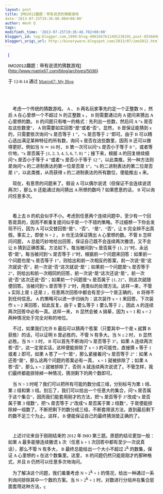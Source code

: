 ```yaml
--- 
layout: post 
title: IMO2012趣题：带有说谎的猜数游戏 
date:'2013-07-25T19:36:00.004+08:00' 
author: Wenh Q
tags:
modified\_time: '2013-07-25T19:36:48.702+08:00' 
blogger\_id: tag:blogger.com,1999:blog-4961947611491238191.post-8556046728489040983
blogger\_orig\_url: http://binaryware.blogspot.com/2013/07/imo2012.html
---
```

<div
style="color: black; direction: ltr; font-family: &quot;Arial&quot;; font-size: 11pt; margin-bottom: 0; margin-left: 7.5pt; margin-right: 7.5pt; margin-top: 0; padding: 0;">

<span
style="color: #0000ee; font-family: &quot;Verdana&quot;; text-decoration: underline;">[

IMO2012趣题：带有说谎的猜数游戏](http://www.matrix67.com/blog/archives/5036)</span>

</div>

<div
style="color: black; direction: ltr; font-family: &quot;Arial&quot;; font-size: 11pt; margin-bottom: 0; margin-left: 7.5pt; margin-right: 7.5pt; margin-top: 0; padding-bottom: 8pt; padding-left: 0; padding-right: 0; padding-top: 0;">

<span style="font-family: &quot;Verdana&quot;;">于 12-8-14 通过
</span><span
style="color: #0000ee; font-family: &quot;Verdana&quot;; text-decoration: underline;">[Matrix67:
My Blog](http://www.matrix67.com/blog)</span>

</div>

<div
style="color: black; direction: ltr; font-family: &quot;Arial&quot;; font-size: 11pt; height: 11pt; margin-bottom: 0; margin-left: 7.5pt; margin-right: 7.5pt; margin-top: 0; padding: 0;">

<span
style="color: #0000ee; font-family: &quot;Verdana&quot;; text-decoration: underline;">[](http://www.matrix67.com/blog)</span>

</div>

<div
style="color: black; direction: ltr; font-family: &quot;Arial&quot;; font-size: 11pt; margin-bottom: 0; margin-left: 7.5pt; margin-right: 7.5pt; margin-top: 0; padding: 0;">

<span
style="font-family: &quot;Verdana&quot;;">    考虑一个传统的猜数游戏。 A
、 B 两名玩家事先约定一个正整数 N ，然后 A 在心里想一个不超过 N 的正整数
x ， B 则需要通过向 A 提问来猜出 A 心里想的数。 B
的问题只有唯一的格式：先列出一些数，然后问 A “x 是否在这些数里”， A
则需要如实回答“是”或者“否”。显然， B 是保证能猜到 x 的，只需要依次询问“x
是否等于 1 ”，“x 是否等于 2 ”即可。由于 B
可以精心选出满足某种特征的所有数，询问 x 是否在这些数里，因而 B
还可以做得更好。例如当 N ＝ 16 时， B 第一次可以问“x 是否小于等于 8
”，或者等价地，“x 是否属于 {1, 2, 3, 4, 5, 6, 7, 8} ”；接下来，根据 A
的回复继续细问“x 是否小于等于 4 ”或者“x 是否小于等于 12
”，以此类推。另一种方法则是询问“x 的二进制表达的第一位是否是 1”，“x
的二进制表达的第二位是否是 1”，以此类推，从而获得 x
的二进制表达的所有数位，便能推出 x 来。</span>

</div>

<div
style="color: black; direction: ltr; font-family: &quot;Arial&quot;; font-size: 11pt; margin-bottom: 0; margin-left: 7.5pt; margin-right: 7.5pt; margin-top: 0; padding: 0;">

<span
style="font-family: &quot;Verdana&quot;;">    现在，有意思的问题来了。假设
A 可以偶尔说谎（但保证不会连续说谎两次），那么 B 还能通过询问猜出 A
所想的数吗？如果愿意的话， B 可以询问任意多次。</span>

</div>

<div
style="color: black; direction: ltr; font-family: &quot;Arial&quot;; font-size: 11pt; height: 11pt; margin-bottom: 0; margin-left: 7.5pt; margin-right: 7.5pt; margin-top: 0; padding: 0;">

<span style="font-family: &quot;Verdana&quot;;"></span>

</div>

<div
style="color: black; direction: ltr; font-family: &quot;Arial&quot;; font-size: 11pt; margin-bottom: 0; margin-left: 7.5pt; margin-right: 7.5pt; margin-top: 0; padding: 0;">

<span style="font-family: &quot;Verdana&quot;;">    看上去 B
的机会似乎不小。考虑到任意两个连续问题中，至少有一个回答是真的，因而不断重复提问似乎是一个不错的策略。不过细想一下你会发现不行，因为
A 可以交替回答“是”、“否”、“是”、“否”，让 B 完全辨不出真假。事实上，即使
N = 2 ， B 也无法保证猜出 A 心里想的数。不管 B 怎样问问题， A
总能巧妙地给出回答，保证自己既不会连续两次撒谎，又不会让 B
猜到正确答案。方法如下。每当被问到“x 是否属于 {1,
2}”时，永远答“是”。每当被问到“x 是否等于
1”时，根据前一个问题来回答：如果前一个问题也是“x 是否等于
1”，则给出和前一次相反的答案，前一次说“是”这次就说“否”，前一次说“否”这次就说“是”；如果前一个问题是“x
是否等于
2”，则给出和前一次相同的回答，前一次说“是”这次还说“是”，前一次说“否”这次还说“否”；如果前一个问题是“x
是否属于 {1, 2}”，则这次就随便回答。当被问到“x 是否等于
2”时，用类似的处理方法。这样一来，不管 x 实际上是 1 还是 2
，任意两次回答中都会有至少一个是正确的， B 将得不到任何信息。 A
的策略可以进一步归纳为：这次装作 x = 1 来回答，下次装作 x = 2
来回答，如此反复。由于 x 要么等于 1 要么等于 2 ，因此 A
的连续两次回答中必有一真。这样一来， B 显然会被 A 搞晕，因为 x = 1 和 x
= 2 两种情况处于完全对称的地位。</span>

</div>

<div
style="color: black; direction: ltr; font-family: &quot;Arial&quot;; font-size: 11pt; margin-bottom: 0; margin-left: 7.5pt; margin-right: 7.5pt; margin-top: 0; padding: 0;">

<span style="font-family: &quot;Verdana&quot;;">    不过，如果我们允许 B
最后可以猜两个答案（只要其中一个是 x 就算 B 获胜）的话，可以证明 B
是必胜的，不管 N 有多大。当 N ≤ 2 时， B 显然必胜。当 N = 3 时， B
可以首先不断询问“x 是否等于 3”。如果 A
连续两次答“否”，这一定是实话，这样便能排除了 x = 3 的可能性，直接猜 x
等于 1 或者 2 即可。如果 A 答了一个“是”，那么紧接着问“x 是否等于
2”：如果 A 还答“是”，那么这两个问题的答案必有一真， x = 1
就被排除了；如果 A 答“否”，那么 x = 2 就被排除了，否则 A
就连续两次说谎了。不管怎样，我们最终都能排除掉一种情况，猜测剩下的两个数即可。</span>

</div>

<div
style="color: black; direction: ltr; font-family: &quot;Arial&quot;; font-size: 11pt; margin-bottom: 0; margin-left: 7.5pt; margin-right: 7.5pt; margin-top: 0; padding: 0;">

<span style="font-family: &quot;Verdana&quot;;">    当 N &gt; 3
时呢？我们可以把所有可能的数分成三组，分别标号为第 1 组、第 2 组和第 3
组。别忘了，我们可以给出一个任意大的集合，问“x
是否属于这个集合”，因而我们能套用刚才的方法，把“x 是否等于 3”改成“x
是否属于第 3 组数”，把“x 是否等于 2”改成“x 是否属于第 2
组数”，于是便能排除掉一组数了。不断把剩下的数分成三组，不断套用该方法，直到最后剩下的数不足三个为止。这样，
B 便能保证自己的最终猜测是正确的了。</span>

</div>

<div
style="color: black; direction: ltr; font-family: &quot;Arial&quot;; font-size: 11pt; height: 11pt; margin-bottom: 0; margin-left: 7.5pt; margin-right: 7.5pt; margin-top: 0; padding: 0;">

<span style="font-family: &quot;Verdana&quot;;"></span>

</div>

<div
style="color: black; direction: ltr; font-family: &quot;Arial&quot;; font-size: 11pt; margin-bottom: 0; margin-left: 7.5pt; margin-right: 7.5pt; margin-top: 0; padding: 0;">

<span
style="font-family: &quot;Verdana&quot;;">    上述讨论来自于刚刚结束的
2012 年 IMO 第三题。原题的结论更加一般：如果 A 最多能够连续撒谎 k
次（任意 k + 1 次回答中都有至少一次说真话），那么不管 N 有多大， B
最终总能给出一个大小不超过 2</span><span
style="font-family: &quot;Verdana&quot;; vertical-align: super;">k</span><span
style="font-family: &quot;Verdana&quot;;"> 的数集，保证 A 心里想的 x
在这个数集里。这里， B 的问题仍然只能是刚才的那种格式，并且 B
仍然可以任意多次地询问。</span>

</div>

<div
style="color: black; direction: ltr; font-family: &quot;Arial&quot;; font-size: 11pt; margin-bottom: 0; margin-left: 7.5pt; margin-right: 7.5pt; margin-top: 0; padding: 0;">

<span
style="font-family: &quot;Verdana&quot;;">    为了解决这个问题，我们着重考虑
N = 2</span><span
style="font-family: &quot;Verdana&quot;; vertical-align: super;">k</span><span
style="font-family: &quot;Verdana&quot;;"> + 1
的情况，给出一种通过一系列询问排除其中一个数的方案。当 N &gt;
2</span><span
style="font-family: &quot;Verdana&quot;; vertical-align: super;">k</span><span
style="font-family: &quot;Verdana&quot;;"> + 1
时，对数进行分组并在集合层面套用这种方法，ç</span>

</div>
